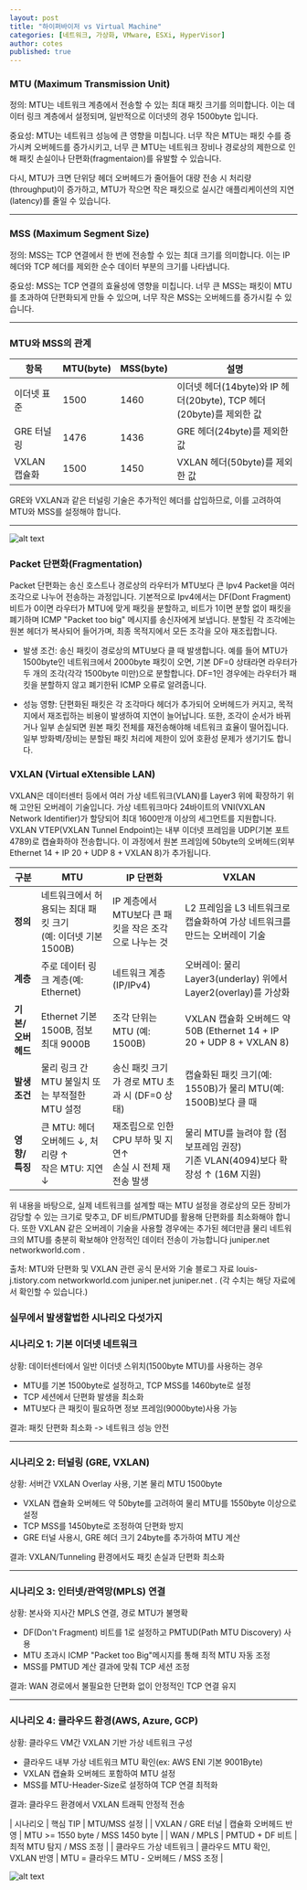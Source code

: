```yaml
---
layout: post
title: "하이퍼바이저 vs Virtual Machine"
categories: [네트워크, 가상화, VMware, ESXi, HyperVisor]
author: cotes
published: true
---
```




### MTU (Maximum Transmission Unit)
정의: MTU는 네트워크 계층에서 전송할 수 있는 최대 패킷 크기를 의미합니다. 이는 데이터 링크 계층에서 설정되며, 일반적으로 이더넷의 경우 1500byte 입니다.

중요성: MTU는 네트워크 성능에 큰 영향을 미칩니다. 너무 작은 MTU는 패킷 수를 증가시켜 오버헤드를 증가시키고, 너무 큰 MTU는 네트워크 장비나 경로상의 제한으로 인해 패킷 손실이나 단편화(fragmentaion)를 유발할 수 있습니다.

다시, MTU가 크면 단위당 헤더 오버헤드가 줄어들어 대량 전송 시 처리량(throughput)이 증가하고, MTU가 작으면 작은 패킷으로 실시간 애플리케이션의 지연(latency)를 줄일 수 있습니다.

--------------------------------------

### MSS (Maximum Segment Size)
정의: MSS는 TCP 연결에서 한 번에 전송할 수 있는 최대 크기를 의미합니다. 이는 IP 헤더와 TCP 헤더를 제외한 순수 데이터 부분의 크기를 나타냅니다.

중요성: MSS는 TCP 연결의 효율성에 영향을 미칩니다. 너무 큰 MSS는 패킷이 MTU를 초과하여 단편화되게 만들 수 있으며, 너무 작은 MSS는 오버헤드를 증가시킬 수 있습니다.

--------------------------------------------------

### MTU와 MSS의 관계

| 항목 | MTU(byte) | MSS(byte) | 설명 |
|----------|--------|----------|---------|
| 이더넷 표준 | 1500 | 1460 | 이더넷 헤더(14byte)와 IP 헤더(20byte), TCP 헤더(20byte)를 제외한 값|
| GRE 터널링 | 1476 | 1436 | GRE 헤더(24byte)를 제외한 값|
| VXLAN 캡슐화 | 1500 | 1450 | VXLAN 헤더(50byte)를 제외한 값|

GRE와 VXLAN과 같은 터널링 기술은 추가적인 헤더를 삽입하므로, 이를 고려하여 MTU와 MSS를 설정해야 합니다.

--------------------------------------------------

![alt text](VXlanHeader.PNG)

### Packet 단편화(Fragmentation) 
Packet 단편화는 송신 호스트나 경로상의 라우터가 MTU보다 큰 Ipv4 Packet을 여러 조각으로 나누어 전송하는 과정입니다. 기본적으로 Ipv4에서는 DF(Dont Fragment) 비트가 0이면 라우터가 MTU에 맞게 패킷을 분할하고, 비트가 1이면 분할 없이 패킷을 폐기하며 ICMP "Packet too big" 메시지를 송신자에게 보냅니다. 분할된 각 조각에는 원본 헤더가 복사되어 들어가며, 최종 목적지에서 모든 조각을 모아 재조립합니다.

- 발생 조건: 송신 패킷이 경로상의 MTU보다 클 때 발생합니다. 예를 들어 MTU가 1500byte인 네트워크에서 2000byte 패킷이 오면, 기본 DF=0 상태라면 라우터가 두 개의 조각(각각 1500byte 미만)으로 분할합니다. DF=1인 경우에는 라우터가 패킷을 분할하지 않고 폐기한뒤 ICMP 오류로 알려줍니다.

- 성능 영향: 단편화된 패킷은 각 조각마다 헤더가 추가되어 오버헤드가 커지고, 목적지에서 재조립하는 비용이 발생하여 지연이 늘어납니다. 또한, 조각이 순서가 바뀌거나 일부 손실되면 원본 패킷 전체를 재전송해야해 네트워크 효율이 떨어집니다. 일부 방화벽/장비는 분할된 패킷 처리에 제한이 있어 호환성 문제가 생기기도 합니다.

### VXLAN (Virtual eXtensible LAN)
VXLAN은 데이터센터 등에서 여러 가상 네트워크(VLAN)를 Layer3 위에 확장하기 위해 고안된 오버레이 기술입니다. 가상 네트워크마다 24바이트의 VNI(VXLAN Network Identifier)가 할당되어 최대 1600만개 이상의 세그먼트를 지원합니다. VXLAN VTEP(VXLAN Tunnel Endpoint)는 내부 이더넷 프레임을 UDP(기본 포트 4789)로 캡슐화하야 전송합니다. 이 과정에서 원본 프레임에 50byte의 오버헤드(외부 Ethernet 14 + IP 20 + UDP 8 + VXLAN 8)가 추가됩니다.

| 구분          | MTU                                        | IP 단편화                                  | VXLAN                                                        |
| ----------- | ------------------------------------------ | --------------------------------------- | ------------------------------------------------------------ |
| **정의**      | 네트워크에서 허용되는 최대 패킷 크기<br> (예: 이더넷 기본 1500B) | IP 계층에서 MTU보다 큰 패킷을 작은 조각으로 나누는 것       | L2 프레임을 L3 네트워크로 캡슐화하여 가상 네트워크를 만드는 오버레이 기술                  |
| **계층**      | 주로 데이터 링크 계층(예: Ethernet)                  | 네트워크 계층(IP/IPv4)                        | 오버레이: 물리 Layer3(underlay) 위에서 Layer2(overlay)를 가상화           |
| **기본/오버헤드** | Ethernet 기본 1500B, 점보 최대 9000B             | 조각 단위는 MTU (예: 1500B)                   | VXLAN 캡슐화 오버헤드 약 50B (Ethernet 14 + IP 20 + UDP 8 + VXLAN 8) |
| **발생 조건**   | 물리 링크 간 MTU 불일치 또는 부적절한 MTU 설정             | 송신 패킷 크기가 경로 MTU 초과 시 (DF=0 상태)         | 캡슐화된 패킷 크기(예: 1550B)가 물리 MTU(예: 1500B)보다 클 때                 |
| **영향/특징**   | 큰 MTU: 헤더 오버헤드 ↓, 처리량 ↑<br>작은 MTU: 지연 ↓    | 재조립으로 인한 CPU 부하 및 지연↑<br>손실 시 전체 재전송 발생 | 물리 MTU를 늘려야 함 (점보프레임 권장)<br>기존 VLAN(4094)보다 확장성 ↑ (16M 지원)   |

위 내용을 바탕으로, 실제 네트워크를 설계할 때는 MTU 설정을 경로상의 모든 장비가 감당할 수 있는 크기로 맞추고, DF 비트/PMTUD를 활용해 단편화를 최소화해야 합니다. 또한 VXLAN 같은 오버레이 기술을 사용할 경우에는 추가된 헤더만큼 물리 네트워크의 MTU를 충분히 확보해야 안정적인 데이터 전송이 가능합니다
juniper.net
networkworld.com
.

출처: MTU와 단편화 및 VXLAN 관련 공식 문서와 기술 블로그 자료
louis-j.tistory.com
networkworld.com
juniper.net
juniper.net
. (각 수치는 해당 자료에서 확인할 수 있습니다.)


### 실무에서 발생할법한 시나리오 다섯가지

### 시나리오 1: 기본 이더넷 네트워크
상황: 데이터센터에서 일반 이더넷 스위치(1500byte MTU)를 사용하는 경우

- MTU를 기본 1500byte로 설정하고, TCP MSS를 1460byte로 설정
- TCP 세션에서 단편화 발생을 최소화
- MTU보다 큰 패킷이 필요하면 정보 프레임(9000byte)사용 가능

결과: 패킷 단편화 최소화 -> 네트워크 성능 안전

--------------------------------------------------

### 시나리오 2: 터널링 (GRE, VXLAN)
상황: 서버간 VXLAN Overlay 사용, 기본 물리 MTU 1500byte

- VXLAN 캡슐화 오버헤드 약 50byte를 고려하여 물리 MTU를 1550byte 이상으로 설정
- TCP MSS를 1450byte로 조정하여 단편화 방지
- GRE 터널 사용시, GRE 헤더 크기 24byte를 추가하여 MTU 계산

결과: VXLAN/Tunneling 환경에서도 패킷 손실과 단편화 최소화

-----------------------------------------------------

### 시나리오 3: 인터넷/관역망(MPLS) 연결
상황: 본사와 지사간 MPLS 연결, 경로 MTU가 불명확

- DF(Don't Fragment) 비트를 1로 설정하고 PMTUD(Path MTU Discovery) 사용
- MTU 초과시 ICMP "Packet too Big"메시지를 통해 최적 MTU 자동 조정
- MSS를 PMTUD 계산 결과에 맞춰 TCP 세션 조정

결과: WAN 경로에서 불필요한 단편화 없이 안정적인 TCP 연결 유지

-----------------------------------------------------
### 시나리오 4: 클라우드 환경(AWS, Azure, GCP)
상황: 클라우드 VM간 VXLAN 기반 가상 네트워크 구성

- 클라우드 내부 가상 네트워크 MTU 확인(ex: AWS ENI 기본 9001Byte)
- VXLAN 캡슐화 오버헤드 포함하여 MTU 설정
- MSS를 MTU-Header-Size로 설정하여 TCP 연결 최적화

결과: 클라우드 환경에서 VXLAN 트래픽 안정적 전송

| 시나리오 | 핵심 TIP | MTU/MSS 설정 |
| VXLAN / GRE 터널 | 캡슐화 오버헤드 반영 | MTU >= 1550 byte / MSS 1450 byte |
| WAN / MPLS | PMTUD + DF 비트 | 최적 MTU 탐지 / MSS 조정 |
| 클라우드 가상 네트워크 | 클라우드 MTU 확인, VXLAN 반영 | MTU = 클라우드 MTU - 오버헤드 / MSS 조정 |

![alt text](image-3.png)

